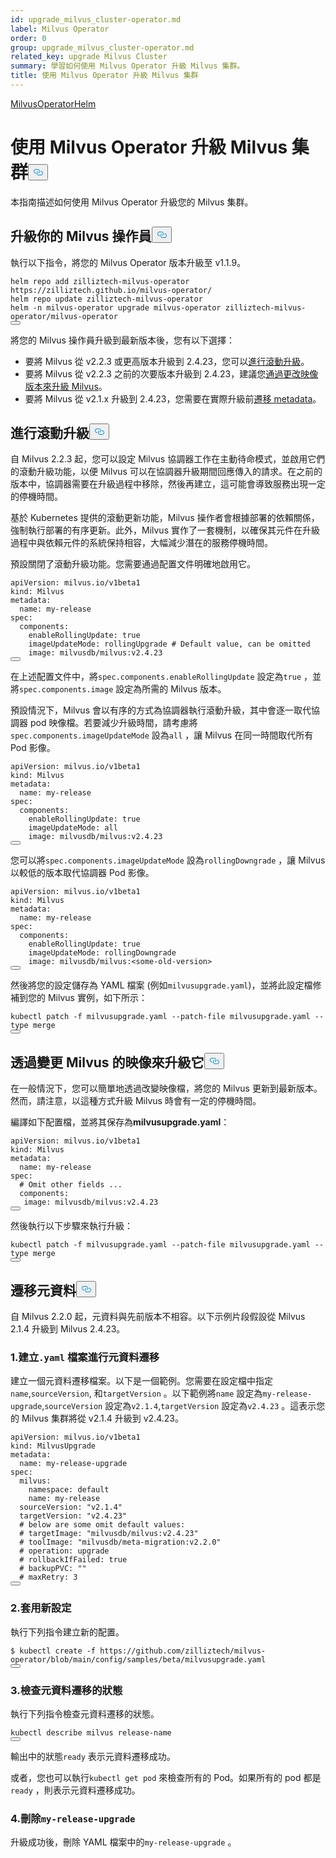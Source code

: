 ```yaml
---
id: upgrade_milvus_cluster-operator.md
label: Milvus Operator
order: 0
group: upgrade_milvus_cluster-operator.md
related_key: upgrade Milvus Cluster
summary: 學習如何使用 Milvus Operator 升級 Milvus 集群。
title: 使用 Milvus Operator 升級 Milvus 集群
---
```

<div class="tab-wrapper"><a href="/docs/zh-hant/upgrade_milvus_cluster-operator.md" class='active '>Milvus</a><a href="/docs/zh-hant/upgrade_milvus_cluster-helm.md" class=''>OperatorHelm</a></div>
<h1 id="Upgrade-Milvus-Cluster-with-Milvus-Operator" class="common-anchor-header">使用 Milvus Operator 升級 Milvus 集群<button data-href="#Upgrade-Milvus-Cluster-with-Milvus-Operator" class="anchor-icon" translate="no">
      <svg translate="no"
        aria-hidden="true"
        focusable="false"
        height="20"
        version="1.1"
        viewBox="0 0 16 16"
        width="16"
      >
        <path
          fill="#0092E4"
          fill-rule="evenodd"
          d="M4 9h1v1H4c-1.5 0-3-1.69-3-3.5S2.55 3 4 3h4c1.45 0 3 1.69 3 3.5 0 1.41-.91 2.72-2 3.25V8.59c.58-.45 1-1.27 1-2.09C10 5.22 8.98 4 8 4H4c-.98 0-2 1.22-2 2.5S3 9 4 9zm9-3h-1v1h1c1 0 2 1.22 2 2.5S13.98 12 13 12H9c-.98 0-2-1.22-2-2.5 0-.83.42-1.64 1-2.09V6.25c-1.09.53-2 1.84-2 3.25C6 11.31 7.55 13 9 13h4c1.45 0 3-1.69 3-3.5S14.5 6 13 6z"
        ></path>
      </svg>
    </button></h1><p>本指南描述如何使用 Milvus Operator 升級您的 Milvus 集群。</p>
<h2 id="Upgrade-your-Milvus-operator" class="common-anchor-header">升級你的 Milvus 操作員<button data-href="#Upgrade-your-Milvus-operator" class="anchor-icon" translate="no">
      <svg translate="no"
        aria-hidden="true"
        focusable="false"
        height="20"
        version="1.1"
        viewBox="0 0 16 16"
        width="16"
      >
        <path
          fill="#0092E4"
          fill-rule="evenodd"
          d="M4 9h1v1H4c-1.5 0-3-1.69-3-3.5S2.55 3 4 3h4c1.45 0 3 1.69 3 3.5 0 1.41-.91 2.72-2 3.25V8.59c.58-.45 1-1.27 1-2.09C10 5.22 8.98 4 8 4H4c-.98 0-2 1.22-2 2.5S3 9 4 9zm9-3h-1v1h1c1 0 2 1.22 2 2.5S13.98 12 13 12H9c-.98 0-2-1.22-2-2.5 0-.83.42-1.64 1-2.09V6.25c-1.09.53-2 1.84-2 3.25C6 11.31 7.55 13 9 13h4c1.45 0 3-1.69 3-3.5S14.5 6 13 6z"
        ></path>
      </svg>
    </button></h2><p>執行以下指令，將您的 Milvus Operator 版本升級至 v1.1.9。</p>
<pre><code translate="no">helm repo <span class="hljs-keyword">add</span> zilliztech-milvus-<span class="hljs-keyword">operator</span> https:<span class="hljs-comment">//zilliztech.github.io/milvus-operator/</span>
helm repo update zilliztech-milvus-<span class="hljs-keyword">operator</span>
helm -n milvus-<span class="hljs-keyword">operator</span> upgrade milvus-<span class="hljs-keyword">operator</span> zilliztech-milvus-<span class="hljs-keyword">operator</span>/milvus-<span class="hljs-keyword">operator</span>
<button class="copy-code-btn"></button></code></pre>
<p>將您的 Milvus 操作員升級到最新版本後，您有以下選擇：</p>
<ul>
<li>要將 Milvus 從 v2.2.3 或更高版本升級到 2.4.23，您可以<a href="#Conduct-a-rolling-upgrade">進行滾動升級</a>。</li>
<li>要將 Milvus 從 v2.2.3 之前的次要版本升級到 2.4.23，建議您<a href="#Upgrade-Milvus-by-changing-its-image">通過更改映像版本來升級 Milvus</a>。</li>
<li>要將 Milvus 從 v2.1.x 升級到 2.4.23，您需要在實際升級前<a href="#Migrate-the-metadata">遷移 metadata</a>。</li>
</ul>
<h2 id="Conduct-a-rolling-upgrade" class="common-anchor-header">進行滾動升級<button data-href="#Conduct-a-rolling-upgrade" class="anchor-icon" translate="no">
      <svg translate="no"
        aria-hidden="true"
        focusable="false"
        height="20"
        version="1.1"
        viewBox="0 0 16 16"
        width="16"
      >
        <path
          fill="#0092E4"
          fill-rule="evenodd"
          d="M4 9h1v1H4c-1.5 0-3-1.69-3-3.5S2.55 3 4 3h4c1.45 0 3 1.69 3 3.5 0 1.41-.91 2.72-2 3.25V8.59c.58-.45 1-1.27 1-2.09C10 5.22 8.98 4 8 4H4c-.98 0-2 1.22-2 2.5S3 9 4 9zm9-3h-1v1h1c1 0 2 1.22 2 2.5S13.98 12 13 12H9c-.98 0-2-1.22-2-2.5 0-.83.42-1.64 1-2.09V6.25c-1.09.53-2 1.84-2 3.25C6 11.31 7.55 13 9 13h4c1.45 0 3-1.69 3-3.5S14.5 6 13 6z"
        ></path>
      </svg>
    </button></h2><p>自 Milvus 2.2.3 起，您可以設定 Milvus 協調器工作在主動待命模式，並啟用它們的滾動升級功能，以便 Milvus 可以在協調器升級期間回應傳入的請求。在之前的版本中，協調器需要在升級過程中移除，然後再建立，這可能會導致服務出現一定的停機時間。</p>
<p>基於 Kubernetes 提供的滾動更新功能，Milvus 操作者會根據部署的依賴關係，強制執行部署的有序更新。此外，Milvus 實作了一套機制，以確保其元件在升級過程中與依賴元件的系統保持相容，大幅減少潛在的服務停機時間。</p>
<p>預設關閉了滾動升級功能。您需要通過配置文件明確地啟用它。</p>
<pre><code translate="no" class="language-yaml">apiVersion: milvus.io/v1beta1
kind: Milvus
metadata:
  name: my-release
spec:
  components:
    enableRollingUpdate: <span class="hljs-literal">true</span>
    imageUpdateMode: rollingUpgrade <span class="hljs-comment"># Default value, can be omitted</span>
    image: milvusdb/milvus:v2.4.23
<button class="copy-code-btn"></button></code></pre>
<p>在上述配置文件中，將<code translate="no">spec.components.enableRollingUpdate</code> 設定為<code translate="no">true</code> ，並將<code translate="no">spec.components.image</code> 設定為所需的 Milvus 版本。</p>
<p>預設情況下，Milvus 會以有序的方式為協調器執行滾動升級，其中會逐一取代協調器 pod 映像檔。若要減少升級時間，請考慮將<code translate="no">spec.components.imageUpdateMode</code> 設為<code translate="no">all</code> ，讓 Milvus 在同一時間取代所有 Pod 影像。</p>
<pre><code translate="no" class="language-yaml">apiVersion: milvus.io/v1beta1
kind: Milvus
metadata:
  name: my-release
spec:
  components:
    enableRollingUpdate: <span class="hljs-literal">true</span>
    imageUpdateMode: all
    image: milvusdb/milvus:v2.4.23
<button class="copy-code-btn"></button></code></pre>
<p>您可以將<code translate="no">spec.components.imageUpdateMode</code> 設為<code translate="no">rollingDowngrade</code> ，讓 Milvus 以較低的版本取代協調器 Pod 影像。</p>
<pre><code translate="no" class="language-yaml">apiVersion: milvus.io/v1beta1
kind: Milvus
metadata:
  name: my-release
spec:
  components:
    enableRollingUpdate: <span class="hljs-literal">true</span>
    imageUpdateMode: rollingDowngrade
    image: milvusdb/milvus:&lt;some-old-version&gt;
<button class="copy-code-btn"></button></code></pre>
<p>然後將您的設定儲存為 YAML 檔案 (例如<code translate="no">milvusupgrade.yaml</code>)，並將此設定檔修補到您的 Milvus 實例，如下所示：</p>
<pre><code translate="no" class="language-shell">kubectl patch -f milvusupgrade.yaml --patch-file milvusupgrade.yaml --<span class="hljs-built_in">type</span> merge 
<button class="copy-code-btn"></button></code></pre>
<h2 id="Upgrade-Milvus-by-changing-its-image" class="common-anchor-header">透過變更 Milvus 的映像來升級它<button data-href="#Upgrade-Milvus-by-changing-its-image" class="anchor-icon" translate="no">
      <svg translate="no"
        aria-hidden="true"
        focusable="false"
        height="20"
        version="1.1"
        viewBox="0 0 16 16"
        width="16"
      >
        <path
          fill="#0092E4"
          fill-rule="evenodd"
          d="M4 9h1v1H4c-1.5 0-3-1.69-3-3.5S2.55 3 4 3h4c1.45 0 3 1.69 3 3.5 0 1.41-.91 2.72-2 3.25V8.59c.58-.45 1-1.27 1-2.09C10 5.22 8.98 4 8 4H4c-.98 0-2 1.22-2 2.5S3 9 4 9zm9-3h-1v1h1c1 0 2 1.22 2 2.5S13.98 12 13 12H9c-.98 0-2-1.22-2-2.5 0-.83.42-1.64 1-2.09V6.25c-1.09.53-2 1.84-2 3.25C6 11.31 7.55 13 9 13h4c1.45 0 3-1.69 3-3.5S14.5 6 13 6z"
        ></path>
      </svg>
    </button></h2><p>在一般情況下，您可以簡單地透過改變映像檔，將您的 Milvus 更新到最新版本。然而，請注意，以這種方式升級 Milvus 時會有一定的停機時間。</p>
<p>編譯如下配置檔，並將其保存為<strong>milvusupgrade.yaml</strong>：</p>
<pre><code translate="no" class="language-yaml">apiVersion: milvus.io/v1beta1
kind: Milvus
metadata:
  name: my-release
spec:
  <span class="hljs-comment"># Omit other fields ...</span>
  components:
   image: milvusdb/milvus:v2.4.23
<button class="copy-code-btn"></button></code></pre>
<p>然後執行以下步驟來執行升級：</p>
<pre><code translate="no" class="language-shell">kubectl patch -f milvusupgrade.yaml --patch-file milvusupgrade.yaml --<span class="hljs-built_in">type</span> merge 
<button class="copy-code-btn"></button></code></pre>
<h2 id="Migrate-the-metadata" class="common-anchor-header">遷移元資料<button data-href="#Migrate-the-metadata" class="anchor-icon" translate="no">
      <svg translate="no"
        aria-hidden="true"
        focusable="false"
        height="20"
        version="1.1"
        viewBox="0 0 16 16"
        width="16"
      >
        <path
          fill="#0092E4"
          fill-rule="evenodd"
          d="M4 9h1v1H4c-1.5 0-3-1.69-3-3.5S2.55 3 4 3h4c1.45 0 3 1.69 3 3.5 0 1.41-.91 2.72-2 3.25V8.59c.58-.45 1-1.27 1-2.09C10 5.22 8.98 4 8 4H4c-.98 0-2 1.22-2 2.5S3 9 4 9zm9-3h-1v1h1c1 0 2 1.22 2 2.5S13.98 12 13 12H9c-.98 0-2-1.22-2-2.5 0-.83.42-1.64 1-2.09V6.25c-1.09.53-2 1.84-2 3.25C6 11.31 7.55 13 9 13h4c1.45 0 3-1.69 3-3.5S14.5 6 13 6z"
        ></path>
      </svg>
    </button></h2><p>自 Milvus 2.2.0 起，元資料與先前版本不相容。以下示例片段假設從 Milvus 2.1.4 升級到 Milvus 2.4.23。</p>
<h3 id="1-Create-a-yaml-file-for-metadata-migration" class="common-anchor-header">1.建立<code translate="no">.yaml</code> 檔案進行元資料遷移</h3><p>建立一個元資料遷移檔案。以下是一個範例。您需要在設定檔中指定<code translate="no">name</code>,<code translate="no">sourceVersion</code>, 和<code translate="no">targetVersion</code> 。以下範例將<code translate="no">name</code> 設定為<code translate="no">my-release-upgrade</code>,<code translate="no">sourceVersion</code> 設定為<code translate="no">v2.1.4</code>,<code translate="no">targetVersion</code> 設定為<code translate="no">v2.4.23</code> 。這表示您的 Milvus 集群將從 v2.1.4 升級到 v2.4.23。</p>
<pre><code translate="no">apiVersion: milvus.io/v1beta1
kind: MilvusUpgrade
metadata:
  name: my-release-upgrade
spec:
  milvus:
    namespace: default
    name: my-release
  sourceVersion: <span class="hljs-string">&quot;v2.1.4&quot;</span>
  targetVersion: <span class="hljs-string">&quot;v2.4.23&quot;</span>
  <span class="hljs-comment"># below are some omit default values:</span>
  <span class="hljs-comment"># targetImage: &quot;milvusdb/milvus:v2.4.23&quot;</span>
  <span class="hljs-comment"># toolImage: &quot;milvusdb/meta-migration:v2.2.0&quot;</span>
  <span class="hljs-comment"># operation: upgrade</span>
  <span class="hljs-comment"># rollbackIfFailed: true</span>
  <span class="hljs-comment"># backupPVC: &quot;&quot;</span>
  <span class="hljs-comment"># maxRetry: 3</span>
<button class="copy-code-btn"></button></code></pre>
<h3 id="2-Apply-the-new-configuration" class="common-anchor-header">2.套用新設定</h3><p>執行下列指令建立新的配置。</p>
<pre><code translate="no">$ kubectl create -f <span class="hljs-attr">https</span>:<span class="hljs-comment">//github.com/zilliztech/milvus-operator/blob/main/config/samples/beta/milvusupgrade.yaml</span>
<button class="copy-code-btn"></button></code></pre>
<h3 id="3-Check-the-status-of-metadata-migration" class="common-anchor-header">3.檢查元資料遷移的狀態</h3><p>執行下列指令檢查元資料遷移的狀態。</p>
<pre><code translate="no">kubectl describe milvus release-name
<button class="copy-code-btn"></button></code></pre>
<p>輸出中的狀態<code translate="no">ready</code> 表示元資料遷移成功。</p>
<p>或者，您也可以執行<code translate="no">kubectl get pod</code> 來檢查所有的 Pod。如果所有的 pod 都是<code translate="no">ready</code> ，則表示元資料遷移成功。</p>
<h3 id="4-Delete-my-release-upgrade" class="common-anchor-header">4.刪除<code translate="no">my-release-upgrade</code></h3><p>升級成功後，刪除 YAML 檔案中的<code translate="no">my-release-upgrade</code> 。</p>
